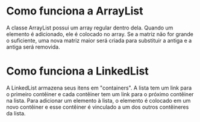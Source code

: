 # Como funciona a ArrayList
A classe ArrayList possui um array regular dentro dela. Quando um elemento é adicionado, ele é colocado no array. Se a matriz não for grande o suficiente, uma nova matriz maior será criada para substituir a antiga e a antiga será removida.

# Como funciona a LinkedList
A LinkedList armazena seus itens em "containers". A lista tem um link para o primeiro contêiner e cada contêiner tem um link para o próximo contêiner na lista. Para adicionar um elemento à lista, o elemento é colocado em um novo contêiner e esse contêiner é vinculado a um dos outros contêineres da lista.
